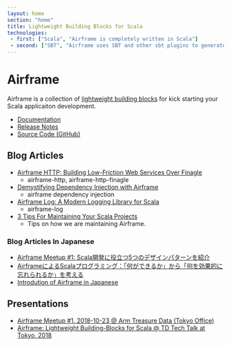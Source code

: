 ```yaml
---
layout: home
section: "home"
title: Lightweight Building Blocks for Scala
technologies:
 - first: ["Scala", "Airframe is completely written in Scala"]
 - second: ["SBT", "Airframe uses SBT and other sbt plugins to generate microsites easily"]
---
```

# Airframe

Airframe is a collection of [lightweight building blocks](docs/index.html) for kick starting your Scala applicaiton development.

- [Documentation](docs)
- [Release Notes](https://wvlet.org/airframe/docs/release-notes.html)
- [Source Code (GitHub)](https://github.com/wvlet/airframe)

## Blog Articles
- [Airframe HTTP: Building Low-Friction Web Services Over Finagle](https://medium.com/@taroleo/airframe-http-a-minimalist-approach-for-building-web-services-in-scala-743ba41af7f)
  - airframe-http, airframe-http-finagle
- [Demystifying Dependency Injection with Airframe](https://medium.com/@taroleo/demystifying-dependency-injection-with-airframe-9b637034a78a)
  - airframe dependency injection
- [Airframe Log: A Modern Logging Library for Scala](https://medium.com/@taroleo/airframe-log-a-modern-logging-library-for-scala-56fbc2f950bc)
  - airframe-log
- [3 Tips For Maintaining Your Scala Projects](https://medium.com/@taroleo/3-tips-for-maintaining-your-scala-projects-e54a2feea9c4)
  - Tips on how we are maintaining Airframe.

### Blog Articles In Japanese
- [Airframe Meetup #1: Scala開発に役立つ5つのデザインパターンを紹介](https://medium.com/airframe/airframe-meetup-72d6db13182e)
- [AirframeによるScalaプログラミング：「何ができるか」から「何を効果的に忘れられるか」を考える](https://medium.com/airframe/e9e0f7fc983a)
- [Introdution of Airframe in Japanese](https://medium.com/@taroleo/airframe-c5d044a97ec)

## Presentations
- [Airframe Meetup #1. 2018-10-23 @ Arm Treasure Data (Tokyo Office)](https://www.slideshare.net/taroleo/airframe-meetup-1-20181023-arm-treasure-data-tokyo-office)
- [Airframe: Lightweight Building-Blocks for Scala @ TD Tech Talk at Tokyo, 2018](https://www.slideshare.net/taroleo/airframe-lightweight-building-blocks-for-scala-td-tech-talk-20181014)

